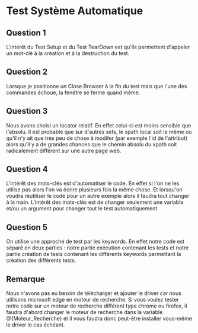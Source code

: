 # Test Système Automatique

## Question 1 

L'intérêt du Test Setup et du Test TearDown est qu'ils permettent d'appeler un mot-clé à la création et à la destruction du test.

## Question 2 

Lorsque je positionne un Close Browser à la fin du test mais que l'une des commandes échoue, la fenêtre se ferme quand même.

## Question 3 

Nous avons choisi un locator relatif. En effet celui-ci est moins sensible que l'absolu. Il est probable que sur d'autres sets, le xpath local soit le même ou qu'il n'y ait que très peu de chose à modifer (par exemple l'id de l'attribut) alors qu'il y a de grandes chances que le chemin absolu du xpath soit radicalement différent sur une autre page web.

## Question 4 

L'intérêt des mots-clés est d'automatiser le code. En effet si l'on ne les utilise pas alors l'on va écrire plusieurs fois la même chose. Et lorsqu'on voudra réutiliser le code pour un autre exemple alors il faudra tout changer à la main. L'intérêt des mots-clés est de changer seulement une variable et/ou un argument pour changer tout le test automatiquement.

## Question 5 

On utilise une approche de test par les keywords. En effet notre code est séparé en deux parties : notre partie exécution contenant les tests et notre partie création de tests contenant les différents keywords permettant la création des différents tests.

## Remarque

Nous n'avons pas eu besoin de télécharger et ajouter le driver car nous utilisons microsoft edge en moteur de recherche. Si vous voulez tester notre code sur un moteur de recherche différent type chrome ou firefox, il faudra d'abord changer le moteur de recherche dans la variable @{Moteur_Recherche} et il vous faudra donc peut-être installer vous-même le driver le cas échéant.
